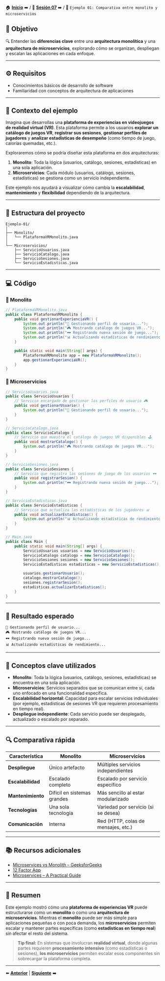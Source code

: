 🏠 [**Inicio**](../../Readme.md) ➡️ / 📖 [**Sesión 07**](../Readme.md) ➡️ / 📝 `Ejemplo 01: Comparativa entre monolito y microservicios`

## 🎯 Objetivo

🔍 Entender las **diferencias clave** entre una **arquitectura monolítica** y una **arquitectura de microservicios**, explorando cómo se organizan, despliegan y escalan las aplicaciones en cada enfoque.

---

## ⚙️ Requisitos

- Conocimientos básicos de desarrollo de software  
- Familiaridad con conceptos de arquitectura de aplicaciones  

---

## 🧠 Contexto del ejemplo

Imagina que desarrollas una **plataforma de experiencias en videojuegos de realidad virtual (VR)**. Esta plataforma permite a los usuarios **explorar un catálogo de juegos VR**, **registrar sus sesiones**, **gestionar perfiles de jugadores** y **analizar estadísticas de desempeño** (como tiempo de juego, calorías quemadas, etc.).

Exploraremos cómo se podría diseñar esta plataforma en dos arquitecturas:

1. **Monolito**: Toda la lógica (usuarios, catálogo, sesiones, estadísticas) en una sola aplicación.  
2. **Microservicios**: Cada módulo (usuarios, catálogo, sesiones, estadísticas) se gestiona como un servicio independiente.

Este ejemplo nos ayudará a visualizar cómo cambia la **escalabilidad**, **mantenimiento** y **flexibilidad** dependiendo de la arquitectura.

---

## 📂 Estructura del proyecto

```
Ejemplo-01/
│
├── Monolito/
│   └── PlataformaVRMonolito.java
│
└── Microservicios/
    ├── ServicioUsuarios.java
    ├── ServicioCatalogo.java
    ├── ServicioSesiones.java
    └── ServicioEstadisticas.java
```

---

## 💻 Código

### 🧩 Monolito

```java
// PlataformaVRMonolito.java
public class PlataformaVRMonolito {
    public void gestionarExperienciaVR() {
        System.out.println("👤 Gestionando perfil de usuario...");
        System.out.println("🎮 Mostrando catálogo de juegos VR...");
        System.out.println("🕶️ Registrando nueva sesión de juego...");
        System.out.println("📊 Actualizando estadísticas de rendimiento...");
    }

    public static void main(String[] args) {
        PlataformaVRMonolito app = new PlataformaVRMonolito();
        app.gestionarExperienciaVR();
    }
}
```

### 🧩 Microservicios

```java
// ServicioUsuarios.java
public class ServicioUsuarios {
    // Servicio encargado de gestionar los perfiles de usuario 🎮
    public void gestionarUsuario() {
        System.out.println("👤 Gestionando perfil de usuario...");
    }
}

// ServicioCatalogo.java
public class ServicioCatalogo {
    // Servicio que muestra el catálogo de juegos VR disponibles 🕹️
    public void mostrarCatalogo() {
        System.out.println("🎮 Mostrando catálogo de juegos VR...");
    }
}

// ServicioSesiones.java
public class ServicioSesiones {
    // Servicio que registra las sesiones de juego de los usuarios 🕶️
    public void registrarSesion() {
        System.out.println("🕶️ Registrando nueva sesión de juego...");
    }
}

// ServicioEstadisticas.java
public class ServicioEstadisticas {
    // Servicio que actualiza las estadísticas de los jugadores 📊
    public void actualizarEstadisticas() {
        System.out.println("📊 Actualizando estadísticas de rendimiento...");
    }
}
```

```java
// Main.java
public class Main {
    public static void main(String[] args) {
        ServicioUsuarios usuarios = new ServicioUsuarios();
        ServicioCatalogo catalogo = new ServicioCatalogo();
        ServicioSesiones sesiones = new ServicioSesiones();
        ServicioEstadisticas estadisticas = new ServicioEstadisticas();

        usuarios.gestionarUsuario();
        catalogo.mostrarCatalogo();
        sesiones.registrarSesion();
        estadisticas.actualizarEstadisticas();
    }
}
```

---

## 🧪 Resultado esperado

```
👤 Gestionando perfil de usuario...
🎮 Mostrando catálogo de juegos VR...
🕶️ Registrando nueva sesión de juego...
📊 Actualizando estadísticas de rendimiento...
```


---

## 📝 Conceptos clave utilizados

- **Monolito**: Toda la lógica (usuarios, catálogo, sesiones, estadísticas) se encuentra en una sola aplicación.
- **Microservicios**: Servicios separados que se comunican entre sí, cada uno enfocado en una funcionalidad específica.
- **Escalabilidad horizontal**: Capacidad para escalar servicios individuales (por ejemplo, estadísticas de sesiones VR que requieren procesamiento en tiempo real).
- **Despliegue independiente**: Cada servicio puede ser desplegado, actualizado o escalado por separado.

---

## 🔍 Comparativa rápida

| Característica     | Monolito                              | Microservicios                        |
|--------------------|---------------------------------------|---------------------------------------|
| **Despliegue**     | Único artefacto                       | Múltiples servicios independientes    |
| **Escalabilidad**  | Escalado completo                     | Escalado por servicio específico      |
| **Mantenimiento**  | Difícil en sistemas grandes           | Más sencillo al estar modularizado    |
| **Tecnologías**    | Una sola tecnología                   | Variedad por servicio (si se desea)   |
| **Comunicación**   | Interna                               | Red (HTTP, colas de mensajes, etc.)   |

---

## 📚 Recursos adicionales

- [Microservices vs Monolith – GeeksforGeeks](https://www.geeksforgeeks.org/monolithic-vs-microservices-architecture/)  
- [12 Factor App](https://12factor.net/)  
- [Microservices – A Practical Guide](https://dev.to/brilworks/building-microservices-in-java-a-practical-guide-49h8)  

---

## 🚀 Resumen

Este ejemplo mostró cómo una **plataforma de experiencias VR** puede estructurarse como un **monolito** o como una **arquitectura de microservicios**. Mientras el **monolito** puede ser más simple para aplicaciones pequeñas o con poca demanda, los **microservicios** permiten escalar y mantener partes específicas (como **estadísticas en tiempo real**) sin afectar el resto del sistema.

> **Tip final:** En sistemas que involucran **realidad virtual**, donde algunas partes requieren **procesamiento intensivo** (como estadísticas o sesiones), **los microservicios** permiten escalar esos componentes sin sobrecargar la plataforma completa.

---

⬅️ [**Anterior**](../Readme.md) | [**Siguiente**](../Ejemplo-02/Readme.md) ➡️  